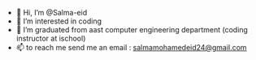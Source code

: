 - 👋 Hi, I’m @Salma-eid
- 👀 I’m interested in coding 
- 🌱 I’m graduated from aast computer engineering department (coding instructor at ischool)
- 📫 to reach me send me an email : salmamohamedeid24@gmail.com


